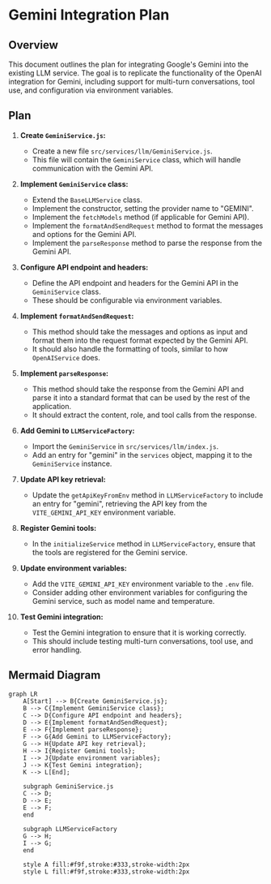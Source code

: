 # Gemini Integration Plan

## Overview

This document outlines the plan for integrating Google's Gemini into the existing LLM service. The goal is to replicate the functionality of the OpenAI integration for Gemini, including support for multi-turn conversations, tool use, and configuration via environment variables.

## Plan

1.  **Create `GeminiService.js`:**

    *   Create a new file `src/services/llm/GeminiService.js`.
    *   This file will contain the `GeminiService` class, which will handle communication with the Gemini API.

2.  **Implement `GeminiService` class:**

    *   Extend the `BaseLLMService` class.
    *   Implement the constructor, setting the provider name to "GEMINI".
    *   Implement the `fetchModels` method (if applicable for Gemini API).
    *   Implement the `formatAndSendRequest` method to format the messages and options for the Gemini API.
    *   Implement the `parseResponse` method to parse the response from the Gemini API.

3.  **Configure API endpoint and headers:**

    *   Define the API endpoint and headers for the Gemini API in the `GeminiService` class.
    *   These should be configurable via environment variables.

4.  **Implement `formatAndSendRequest`:**

    *   This method should take the messages and options as input and format them into the request format expected by the Gemini API.
    *   It should also handle the formatting of tools, similar to how `OpenAIService` does.

5.  **Implement `parseResponse`:**

    *   This method should take the response from the Gemini API and parse it into a standard format that can be used by the rest of the application.
    *   It should extract the content, role, and tool calls from the response.

6.  **Add Gemini to `LLMServiceFactory`:**

    *   Import the `GeminiService` in `src/services/llm/index.js`.
    *   Add an entry for "gemini" in the `services` object, mapping it to the `GeminiService` instance.

7.  **Update API key retrieval:**

    *   Update the `getApiKeyFromEnv` method in `LLMServiceFactory` to include an entry for "gemini", retrieving the API key from the `VITE_GEMINI_API_KEY` environment variable.

8.  **Register Gemini tools:**

    *   In the `initializeService` method in `LLMServiceFactory`, ensure that the tools are registered for the Gemini service.

9.  **Update environment variables:**

    *   Add the `VITE_GEMINI_API_KEY` environment variable to the `.env` file.
    *   Consider adding other environment variables for configuring the Gemini service, such as model name and temperature.

10. **Test Gemini integration:**

    *   Test the Gemini integration to ensure that it is working correctly.
    *   This should include testing multi-turn conversations, tool use, and error handling.

## Mermaid Diagram

```mermaid
graph LR
    A[Start] --> B{Create GeminiService.js};
    B --> C{Implement GeminiService class};
    C --> D{Configure API endpoint and headers};
    D --> E{Implement formatAndSendRequest};
    E --> F{Implement parseResponse};
    F --> G{Add Gemini to LLMServiceFactory};
    G --> H{Update API key retrieval};
    H --> I{Register Gemini tools};
    I --> J{Update environment variables};
    J --> K{Test Gemini integration};
    K --> L[End];

    subgraph GeminiService.js
    C --> D;
    D --> E;
    E --> F;
    end

    subgraph LLMServiceFactory
    G --> H;
    I --> G;
    end

    style A fill:#f9f,stroke:#333,stroke-width:2px
    style L fill:#f9f,stroke:#333,stroke-width:2px